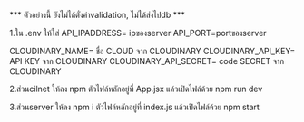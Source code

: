 *** ตัวอย่างนี้ ยังไม่ได้ตั่งค่าvalidation, ไม่ได้ส่งไปdb ***

1.ใน .env ให้ใส่
API_IPADDRESS= ipของserver
API_PORT=portของserver

CLOUDINARY_NAME= ชื่อ CLOUD จาก CLOUDINARY
CLOUDINARY_API_KEY= API KEY จาก CLOUDINARY
CLOUDINARY_API_SECRET= code SECRET จาก CLOUDINARY

2.ส่วนcilnet ให้ลง
npm
ตัวไฟล์หลักอยู่ที่
App.jsx
แล้วเปิดไฟล์ด้วย 
npm run dev

3.ส่วนserver ให้ลง
npm i
ตัวไฟล์หลักอยู่ที่
index.js
แล้วเปิดไฟล์ด้วย 
npm start